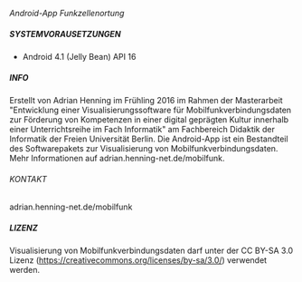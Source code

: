 *Android-App Funkzellenortung*


##### SYSTEMVORAUSETZUNGEN #####


* Android 4.1 (Jelly Bean) API 16


##### INFO #####


Erstellt von Adrian Henning im Frühling 2016 im Rahmen der Masterarbeit "Entwicklung einer Visualisierungssoftware für Mobilfunkverbindungsdaten zur Förderung von Kompetenzen in einer digital geprägten Kultur innerhalb einer Unterrichtsreihe im Fach Informatik" am Fachbereich Didaktik der Informatik der Freien Universität Berlin. Die Android-App ist ein Bestandteil des Softwarepakets zur Visualisierung von Mobilfunkverbindungsdaten.
Mehr Informationen auf adrian.henning-net.de/mobilfunk.



###### KONTAKT ######


adrian.henning-net.de/mobilfunk


##### LIZENZ #####


Visualisierung von Mobilfunkverbindungsdaten darf unter der CC BY-SA 3.0 Lizenz (https://creativecommons.org/licenses/by-sa/3.0/) verwendet werden.
